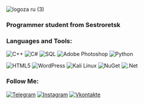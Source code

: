 ![logoza ru (3)](https://user-images.githubusercontent.com/107112651/208922419-3a8955f0-e340-4547-a758-c34ca6866700.png)


### Programmer student from Sestroretsk

### Languages and Tools:

![C++](https://img.shields.io/badge/-C++-9791c1?style=for-the-badge&logo=C%2b%2b&logoColor=00599C)
![C#](https://img.shields.io/badge/-C_Sharp-9791c1?style=for-the-badge&logo=CSharp&logoColor=611f74)
![SQL](https://img.shields.io/badge/-SQLite-9791c1?style=for-the-badge&logo=SQLite&logoColor=003B57)
![Adobe Photoshop](https://img.shields.io/badge/-Adobe_Photoshop-9791c1?style=for-the-badge&logo=AdobePhotoshop&logoColor=31A8FF)
![Python](https://img.shields.io/badge/-Python-9791c1?style=for-the-badge&logo=Python&logoColor=3776AB)


![HTML5](https://img.shields.io/badge/-HTML5-9791c1?style=for-the-badge&logo=HTML5&logoColor=E34F26)
![WordPress](https://img.shields.io/badge/-WordPress-9791c1?style=for-the-badge&logo=WordPress&logoColor=21759B)
![Kali Linux](https://img.shields.io/badge/-Kali_Linux-9791c1?style=for-the-badge&logo=KaliLinux&logoColor=000000)
![NuGet](https://img.shields.io/badge/-NuGet-9791c1?style=for-the-badge&logo=NuGet&logoColor=004880)
![.Net](https://img.shields.io/badge/-Entity_Framework-9791c1?style=for-the-badge&logo=.net&logoColor=000000)


### Follow Me:
[![Telegram](https://img.shields.io/badge/-Telegram-090909?style=for-the-badge&logo=telegram&logoColor=27A0D9)](https://t.me/malbled)
[![Instagram](https://img.shields.io/badge/-Instagram-090909?style=for-the-badge&logo=instagram&logoColor=B4068E)](https://www.instagram.com/pogrebatel)
[![Vkontakte](https://img.shields.io/badge/-Vkontakte-090909?style=for-the-badge&logo=Vk&logoColor=4F7DB3)](https://vk.com/malbled)



